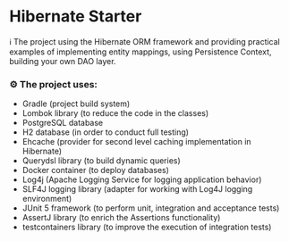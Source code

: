 # Hibernate Starter

ℹ️ The project using the Hibernate ORM framework and providing practical examples of implementing entity mappings, using Persistence Context, building your own DAO layer. 


### ⚙️ The project uses:

- Gradle (project build system)
- Lombok library (to reduce the code in the classes)
- PostgreSQL database
- H2 database (in order to conduct full testing)
- Ehcache (provider for second level caching implementation in Hibernate)
- Querydsl library (to build dynamic queries)
- Docker container (to deploy databases)
- Log4j (Apache Logging Service for logging application behavior)
- SLF4J logging library (adapter for working with Log4J logging environment)
- JUnit 5 framework (to perform unit, integration and acceptance tests) 
- AssertJ library (to enrich the Assertions functionality)
- testcontainers library (to improve the execution of integration tests)